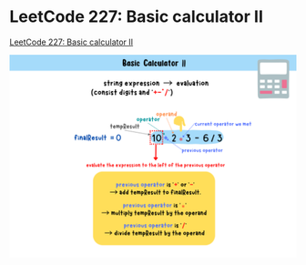 # LeetCode 227: Basic calculator II
[LeetCode 227: Basic calculator II](https://yuminlee2.medium.com/leetcode-227-basic-calculator-ii-8b8e359e10dc)

![basic calculator II summary card](https://github.com/ClaireLee22/Leetcode/blob/main/LeetCode%20227-Basic%20calculater%20II/images/Basic%20calculator%20II%20summary%20card.%20png.png)
